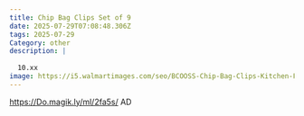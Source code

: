 ```yaml
---
title: Chip Bag Clips Set of 9
date: 2025-07-29T07:08:48.306Z
tags: 2025-07-29
Category: other
description: |
  
  10.xx
image: https://i5.walmartimages.com/seo/BCOOSS-Chip-Bag-Clips-Kitchen-Food-Clips-Bag-Sealing-Clips-Perfect-for-Snack-Food-Packages-Storage-Set-of-9_5c651254-5ffd-46d1-9bc0-de1a404701d9.254018901675afe319c0988318ab0c5f.jpeg?odnHeight=640&odnWidth=640&odnBg=FFFFFF
---
```

https://Do.magik.ly/ml/2fa5s/
AD